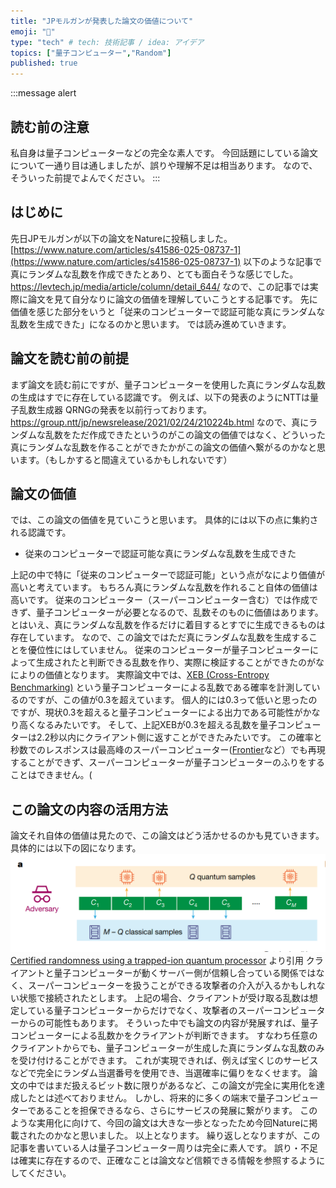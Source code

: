 ```yaml
---
title: "JPモルガンが発表した論文の価値について"
emoji: "🌊"
type: "tech" # tech: 技術記事 / idea: アイデア
topics: ["量子コンピューター","Random"]
published: true
---
```

:::message alert
## 読む前の注意
私自身は量子コンピューターなどの完全な素人です。
今回話題にしている論文について一通り目は通しましたが、誤りや理解不足は相当あります。
なので、そういった前提でよんでください。
:::

## はじめに
先日JPモルガンが以下の論文をNatureに投稿しました。
[https://www.nature.com/articles/s41586-025-08737-1](https://www.nature.com/articles/s41586-025-08737-1)
以下のような記事で真にランダムな乱数を作成できたとあり、とても面白そうな感じでした。
https://levtech.jp/media/article/column/detail_644/
なので、この記事では実際に論文を見て自分なりに論文の価値を理解していこうとする記事です。
先に価値を感じた部分をいうと「従来のコンピューターで認証可能な真にランダムな乱数を生成できた」になるのかと思います。
では読み進めていきます。
## 論文を読む前の前提
まず論文を読む前にですが、量子コンピューターを使用した真にランダムな乱数の生成はすでに存在している認識です。
例えば、以下の発表のようにNTTは量子乱数生成器 QRNGの発表を以前行っております。
https://group.ntt/jp/newsrelease/2021/02/24/210224b.html
なので、真にランダムな乱数をただ作成できたというのがこの論文の価値ではなく、どういった真にランダムな乱数を作ることができたかがこの論文の価値へ繋がるのかなと思います。（もしかすると間違えているかもしれないです）
## 論文の価値
では、この論文の価値を見ていこうと思います。
具体的には以下の点に集約される認識です。
- 従来のコンピューターで認証可能な真にランダムな乱数を生成できた

上記の中で特に「従来のコンピューターで認証可能」という点がなにより価値が高いと考えています。
もちろん真にランダムな乱数を作れること自体の価値は高いです。
従来のコンピューター（スーパーコンピューター含む）では作成できず、量子コンピューターが必要となるので、乱数そのものに価値はあります。
とはいえ、真にランダムな乱数を作るだけに着目するとすでに生成できるものは存在しています。
なので、この論文ではただ真にランダムな乱数を生成することを優位性にはしていません。
従来のコンピューターが量子コンピューターによって生成されたと判断できる乱数を作り、実際に検証することができたのがなによりの価値となります。
実際論文中では、[XEB (Cross-Entropy Benchmarking)](https://en.wikipedia.org/wiki/Cross-entropy_benchmarking) という量子コンピューターによる乱数である確率を計測しているのですが、この値が0.3を超えています。
個人的には0.3って低いと思ったのですが、現状0.3を超えると量子コンピューターによる出力である可能性がかなり高くなるみたいです。
そして、上記XEBが0.3を超える乱数を量子コンピューターは2.2秒以内にクライアント側に返すことができたみたいです。
この確率と秒数でのレスポンスは最高峰のスーパーコンピューター([Frontier](https://ja.wikipedia.org/wiki/Frontier_(%E3%82%B9%E3%83%BC%E3%83%91%E3%83%BC%E3%82%B3%E3%83%B3%E3%83%94%E3%83%A5%E3%83%BC%E3%82%BF))など）でも再現することができず、スーパーコンピューターが量子コンピューターのふりをすることはできません。(
## この論文の内容の活用方法
論文それ自体の価値は見たので、この論文はどう活かせるのかも見ていきます。
具体的には以下の図になります。
![[Certified randomness using a trapped-ion quantum processor](https://www.nature.com/articles/s41586-025-08737-1) より引用](/images/jp-morgan-random-values/2025-04-03_12h05_30.png)
[Certified randomness using a trapped-ion quantum processor](https://www.nature.com/articles/s41586-025-08737-1) より引用
クライアントと量子コンピューターが動くサーバー側が信頼し合っている関係ではなく、スーパーコンピューターを扱うことができる攻撃者の介入が入るかもしれない状態で接続されたとします。
上記の場合、クライアントが受け取る乱数は想定している量子コンピューターからだけでなく、攻撃者のスーパーコンピューターからの可能性もあります。
そういった中でも論文の内容が発展すれば、量子コンピューターによる乱数かをクライアントが判断できます。
すなわち任意のクライアントからでも、量子コンピューターが生成した真にランダムな乱数のみを受け付けることができます。
これが実現できれば、例えば宝くじのサービスなどで完全にランダム当選番号を使用でき、当選確率に偏りをなくせます。
論文の中ではまだ扱えるビット数に限りがあるなど、この論文が完全に実用化を達成したとは述べておりません。
しかし、将来的に多くの端末で量子コンピューターであることを担保できるなら、さらにサービスの発展に繋がります。
このような実用化に向けて、今回の論文は大きな一歩となったため今回Natureに掲載されたのかなと思いました。
以上となります。
繰り返しとなりますが、この記事を書いている人は量子コンピューター周りは完全に素人です。
誤り・不足は確実に存在するので、正確なことは論文など信頼できる情報を参照するようにしてください。